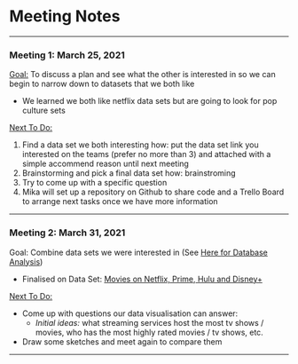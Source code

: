 # Meeting Notes 

---
### Meeting 1: March 25, 2021

<ins>Goal:</ins> To discuss a plan and see what the other is interested in so we can begin to narrow down to datasets that we both like 
- We learned we both like netflix data  sets but are going to look for pop culture sets 


<ins>Next To Do:</ins>
 1. Find a data set we both interesting 
    how: put the data set link you interested on the teams (prefer no more than 3) and attached with a simple accommend reason until next meeting
 2. Brainstorming and pick a final data set 
    how: brainstroming
 3. Try to come up with a specific question
 4. Mika will set up a repository on Github to share code and a Trello Board to arrange next tasks once we have more information


---

### Meeting  2: March 31, 2021
Goal: Combine data sets we were interested in (See [Here for Database Analysis](Choosing_A_Dataset.md))
- Finalised on Data Set: [Movies on Netflix, Prime, Hulu and Disney+](https://www.kaggle.com/ruchi798/movies-on-netflix-prime-video-hulu-and-disney)


<ins>Next To Do:</ins> 
  - Come up with questions our data visualisation can answer:
    - *Initial ideas:* what streaming services host the most tv shows / movies, who has the most highly rated movies / tv shows, etc.
  - Draw some sketches and meet again to compare them 

--- 
